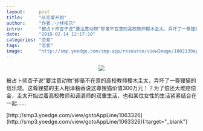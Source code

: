 ```yaml
---
layout:     post
title:      "从恋爱开始"
author:     "作者：小林拓己"
intro:      "被占卜师杏子说“要注意动物”却毫不在意的高校教师樱木圭太，弄坏了一尊狸猫的信乐烧。这尊狸猫的主人相泽釉香说这尊狸猫价值300万元！？为了偿还大堆赔偿金，圭太开始过着高校教师和调酒师的双重生活，也和某位女性的生活紧紧结合在一起……"
date:       "2018-02-14 12:17:10"
categories: "恋爱"
tags:       "恋爱"
image:      "http://smp.yoedge.com/smp-app/resource/viewImage/1002139appline.png"
---
```

<div style="text-align: center">
<p><img src="http://smp.yoedge.com/smp-app/resource/viewImage/1002139appline.png"/></p>
</div>
<p class="post-meta">
<span>被占卜师杏子说“要注意动物”却毫不在意的高校教师樱木圭太，弄坏了一尊狸猫的信乐烧。这尊狸猫的主人相泽釉香说这尊狸猫价值300万元！？为了偿还大堆赔偿金，圭太开始过着高校教师和调酒师的双重生活，也和某位女性的生活紧紧结合在一起……</span>
</p>
[http://smp3.yoedge.com/view/gotoAppLine/1063326](http://smp3.yoedge.com/view/gotoAppLine/1063326){:target="_blank"}


